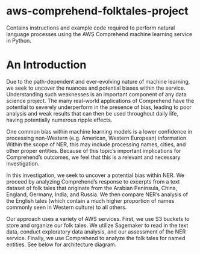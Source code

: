 # aws-comprehend-folktales-project
Contains instructions and example code required to perform natural language processes using the AWS Comprehend machine learning service in Python.

# An Introduction
Due to the path-dependent and ever-evolving nature of machine learning, we seek to uncover the nuances and potential biases within the service. Understanding such weaknesses is an important component of any data science project. The many real-world applications of Comprehend have the potential to severely underperform in the presence of bias, leading to poor analysis and weak results that can then be used throughout daily life, having potentially numerous ripple effects. 

One common bias within machine learning models is a lower confidence in processing non-Western (e.g. American, Western European) information. Within the scope of NER, this may include processing names, cities, and other proper entities. Because of this topic’s important implications for Comprehend’s outcomes, we feel that this is a relevant and necessary investigation.

In this investigation, we seek to uncover a potential bias within NER. We proceed by analyzing Comprehend’s response to excerpts from a text dataset of folk tales that originate from the Arabian Peninsula, China, England, Germany, India, and Russia. We then compare NER’s analysis of the English tales (which contain a much higher proportion of names commonly seen in Western culture) to all others. 

Our approach uses a variety of AWS services. First, we use S3 buckets to store and organize our folk tales. We utilize Sagemaker to read in the text data, conduct exploratory data analysis, and our assessment of the NER service. Finally, we use Comprehend to analyze the folk tales for named entities. See below for architecture diagram. 

